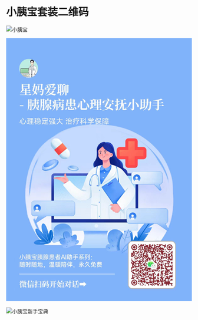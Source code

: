# 小胰宝套装二维码

![小胰宝](https://www.freeimg.cn/i/2024/05/08/663ae77288263.png)

![星妈爱聊](https://github.com/PancrePal-xiaoyibao/PancrePal-xiaoyibao/blob/main/xingma.png)

![小胰宝新手宝典](https://github.com/samqin123/---RAG-/assets/103937568/4e1b2e11-38fe-4978-9660-d2761c2a0af1)